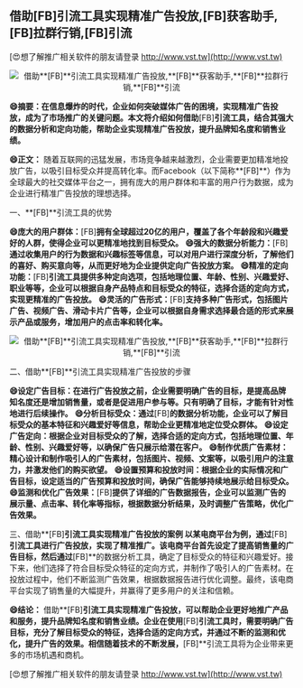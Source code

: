 ## **借助**[FB]**引流工具实现精准广告投放,**[FB]**获客助手,**[FB]**拉群行销,**[FB]**引流**

[😍想了解推广相关软件的朋友请登录 http://www.vst.tw](http://www.vst.tw)

 <center><img src="https://vst.tw/MP4/tuiguang/png/8.png" alt="借助**[FB]**引流工具实现精准广告投放,**[FB]**获客助手,**[FB]**拉群行销,**[FB]**引流"></center>

**😄摘要：在信息爆炸的时代，企业如何突破媒体广告的困境，实现精准广告投放，成为了市场推广的关键问题。本文将介绍如何借助**[FB]**引流工具，结合其强大的数据分析和定向功能，帮助企业实现精准广告投放，提升品牌知名度和销售业绩。**

**😄正文：**
随着互联网的迅猛发展，市场竞争越来越激烈，企业需要更加精准地投放广告，以吸引目标受众并提高转化率。而Facebook（以下简称**[FB]**）作为全球最大的社交媒体平台之一，拥有庞大的用户群体和丰富的用户行为数据，成为企业进行精准广告投放的理想选择。

一、**[FB]**引流工具的优势

**😄庞大的用户群体：**[FB]**拥有全球超过20亿的用户，覆盖了各个年龄段和兴趣爱好的人群，使得企业可以更精准地找到目标受众。**
**😄强大的数据分析能力：**[FB]**通过收集用户的行为数据和兴趣标签等信息，可以对用户进行深度分析，了解他们的喜好、购买意向等，从而更好地为企业提供定向广告投放方案。**
**😄精准的定向功能：**[FB]**引流工具提供多种定向选项，包括地理位置、年龄、性别、兴趣爱好、职业等等，企业可以根据自身产品特点和目标受众的特征，选择合适的定向方式，实现更精准的广告投放。**
**😄灵活的广告形式：**[FB]**支持多种广告形式，包括图片广告、视频广告、滑动卡片广告等，企业可以根据自身需求选择最合适的形式来展示产品或服务，增加用户的点击率和转化率。**

 <center><img src="https://vst.tw/MP4/tuiguang/png/1.png" alt="借助**[FB]**引流工具实现精准广告投放,**[FB]**获客助手,**[FB]**拉群行销,**[FB]**引流"></center>

二、借助**[FB]**引流工具实现精准广告投放的步骤

**😄设定广告目标：在进行广告投放之前，企业需要明确广告的目标，是提高品牌知名度还是增加销售量，或者是促进用户参与等。只有明确了目标，才能有针对性地进行后续操作。**
**😄分析目标受众：通过**[FB]**的数据分析功能，企业可以了解目标受众的基本特征和兴趣爱好等信息，帮助企业更精准地定位受众群体。**
**😄设定广告定向：根据企业对目标受众的了解，选择合适的定向方式，包括地理位置、年龄、性别、兴趣爱好等，以确保广告只展示给潜在客户。**
**😄制作优质广告素材：精心设计和制作吸引人的广告素材，包括图片、视频、文案等，以吸引用户的注意力，并激发他们的购买欲望。**
**😄设置预算和投放时间：根据企业的实际情况和广告目标，设定适当的广告预算和投放时间，确保广告能够持续地展示给目标受众。**
**😄监测和优化广告效果：**[FB]**提供了详细的广告数据报告，企业可以监测广告的展示量、点击率、转化率等指标，根据数据分析结果，及时调整广告策略，优化广告效果。**

三、借助**[FB]**引流工具实现精准广告投放的案例
以某电商平台为例，通过**[FB]**引流工具进行广告投放，实现了精准推广。该电商平台首先设定了提高销售量的广告目标，然后通过**[FB]**的数据分析工具，确定了目标受众的特征和兴趣爱好。接下来，他们选择了符合目标受众特征的定向方式，并制作了吸引人的广告素材。在投放过程中，他们不断监测广告效果，根据数据报告进行优化调整。最终，该电商平台实现了销售量的大幅提升，并赢得了更多用户的关注和信赖。

**😄结论：**
借助**[FB]**引流工具实现精准广告投放，可以帮助企业更好地推广产品和服务，提升品牌知名度和销售业绩。企业在使用**[FB]**引流工具时，需要明确广告目标，充分了解目标受众的特征，选择合适的定向方式，并通过不断的监测和优化，提升广告的效果。相信随着技术的不断发展，**[FB]**引流工具将为企业带来更多的市场机遇和商机。

[😍想了解推广相关软件的朋友请登录 http://www.vst.tw](http://www.vst.tw)



